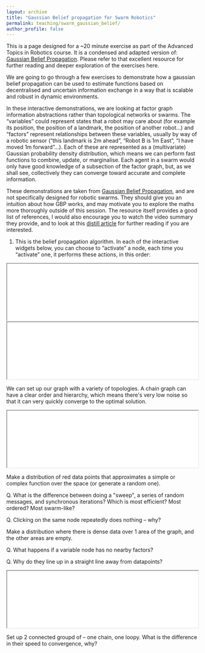 ```yaml
---
layout: archive
title: "Gaussian Belief propagation for Swarm Robotics"
permalink: teaching/swarm_gaussian_belief/
author_profile: false
---
```


This is a page designed for a ~20 minute exercise as part of the Advanced Topics in Robotics course. It is a condensed and adapted version of: [Gaussian Belief Propagation](https://gaussianbp.github.io/). Please refer to that excellent resource for further reading and deeper exploration of the exercises here.

We are going to go through a few exercises to demonstrate how a gaussian belief propagation can be used to estimate functions based on decentralised and uncertain information exchange in a way that is scalable and robust in dynamic environments.

In these interactive demonstrations, we are looking at factor graph information abstractions rather than topological networks or swarms. The “variables” could represent states that a robot may care about (for example its position, the position of a landmark, the position of another robot…) and “factors” represent relationships between these variables, usually by way of a robotic sensor (“this landmark is 2m ahead”, “Robot B is 1m East”, “I have moved 1m forward”...). Each of these are represented as a (multivariate) Gaussian probability density distribution, which means we can perform fast functions to combine, update, or marginalise. Each agent in a swarm would only have good knowledge of a subsection of the factor graph, but, as we shall see, collectively they can converge toward accurate and complete information.

These demonstrations are taken from [Gaussian Belief Propagation](https://gaussianbp.github.io/), and are not specifically designed for robotic swarms. They should give you an intuition about how GBP works, and may motivate you to explore the maths more thoroughly outside of this session. The resource itself provides a good list of references, I would also encourage you to watch the video summary they provide, and to look at this [distill article](https://distill.pub/2019/visual-exploration-gaussian-processes/#MargCond) for further reading if you are interested.

1.	This is the belief propagation algorithm. In each of the interactive widgets below, you can choose to “activate” a node, each time you “activate” one, it performs these actions, in this order:

<iframe
  id="widgetFrame"
  src="/assets/teaching/GBP/widget1.html"
  width="100%"
  onload="resizeIframe(this)"
  ></iframe>


<iframe
  id="widgetFrame"
  src="/assets/teaching/GBP/widget4.html"
  width="100%"
  onload="resizeIframe(this)"
  ></iframe>

We can set up our graph with a variety of topologies. A chain graph can have a clear order and hierarchy, which means there's very low noise so that it can very quickly converge to the optimal solution.

<iframe
  id="widgetFrame"
  src="/assets/teaching/GBP/widget2.html"
  width="100%"
  onload="resizeIframe(this)"
  ></iframe>

Make a distribution of red data points that approximates a simple or complex function over the space (or generate a random one).

Q. What is the difference between doing a "sweep", a series of random messages, and synchronous iterations? Which is most efficient? Most ordered? Most swarm-like?

Q. Clicking on the same node repeatedly does nothing – why?

Make a distribution where there is dense data over 1 area of the graph, and the other areas are empty.

Q. What happens if a variable node has no nearby factors?

Q. Why do they line up in a straight line away from datapoints?

<iframe
  id="widgetFrame"
  src="/assets/teaching/GBP/widget3.html"
  width="100%"
  onload="resizeIframe(this)"
  ></iframe>

Set up 2 connected groupd of – one chain, one loopy. What is the difference in their speed to convergence, why?

<script>
function resizeIframe(iframe) {
  iframe.style.height = (iframe.contentWindow.document.body.scrollHeight + 100) + 'px';
}
</script>
